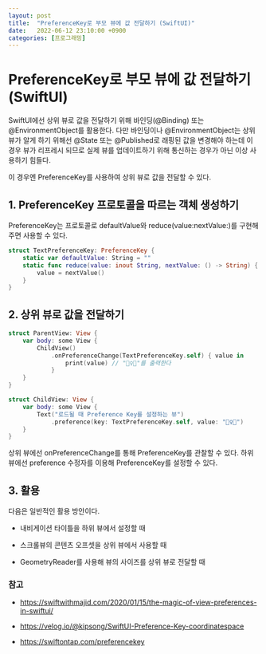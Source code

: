 ```yaml
---
layout: post
title:  "PreferenceKey로 부모 뷰에 값 전달하기 (SwiftUI)"
date:   2022-06-12 23:10:00 +0900
categories: [프로그래밍]
---
```


# PreferenceKey로 부모 뷰에 값 전달하기 (SwiftUI)

SwiftUI에선 상위 뷰로 값을 전달하기 위해 바인딩(@Binding) 또는 @EnvironmentObject를 활용한다. 다만 바인딩이나 @EnvironmentObject는 상위 뷰가 알게 하기 위해선 @State 또는 @Published로 래핑된 값을 변경해야 하는데 이 경우 뷰가 리프레시 되므로 실제 뷰를 업데이트하기 위해 통신하는 경우가 아닌 이상 사용하기 힘들다.

이 경우엔 PreferenceKey를 사용하여 상위 뷰로 값을 전달할 수 있다.

## 1. PreferenceKey 프로토콜을 따르는 객체 생성하기

PreferenceKey는 프로토콜로 defaultValue와 reduce(value:nextValue:)를 구현해주면 사용할 수 있다.

```swift
struct TextPreferenceKey: PreferenceKey {
    static var defaultValue: String = ""
    static func reduce(value: inout String, nextValue: () -> String) {
        value = nextValue()
    }
}
```

## 2. 상위 뷰로 값을 전달하기

```swift
struct ParentView: View {
    var body: some View {
        ChildView()
            .onPreferenceChange(TextPreferenceKey.self) { value in
                print(value) // "🏋️‍♀️😁"를 출력한다
            }
    }
}

struct ChildView: View {
    var body: some View {
        Text("로드될 때 Preference Key를 설정하는 뷰")
            .preference(key: TextPreferenceKey.self, value: "🏋️‍♀️😁")
    }
}
```

상위 뷰에선 onPreferenceChange를 통해 PreferenceKey를 관찰할 수 있다. 하위 뷰에선 preference 수정자를 이용해 PreferenceKey를 설정할 수 있다.

## 3. 활용

다음은 일반적인 활용 방안이다.

- 내비게이션 타이틀을 하위 뷰에서 설정할 때

- 스크롤뷰의 콘텐츠 오프셋을 상위 뷰에서 사용할 때
- GeometryReader를 사용해 뷰의 사이즈를 상위 뷰로 전달할 때

### 참고

- https://swiftwithmajid.com/2020/01/15/the-magic-of-view-preferences-in-swiftui/

- https://velog.io/@kipsong/SwiftUI-Preference-Key-coordinatespace

- https://swiftontap.com/preferencekey
